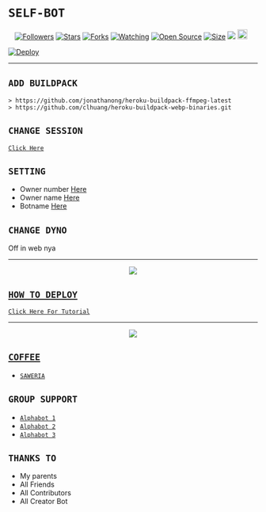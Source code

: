 # ```SELF-BOT```
<p align="center">
<a href="https://github.com/zeeoneofc/followers"><img title="Followers" src="https://img.shields.io/github/followers/zeeoneofc?color=red&style=flat-square"></a>
<a href="https://github.com/zeeoneofc/Alphabot7/stargazers/"><img title="Stars" src="https://img.shields.io/github/stars/zeeoneofc/Alphabot7?color=blue&style=flat-square"></a>
<a href="https://github.com/zeeoneofc/Alphabot7/network/members"><img title="Forks" src="https://img.shields.io/github/forks/zeeoneofc/Alphabot7?color=red&style=flat-square"></a>
<a href="https://github.com/zeeoneofc/Alphabot7/watchers"><img title="Watching" src="https://img.shields.io/github/watchers/zeeoneofc/Alphabot7?label=Watchers&color=blue&style=flat-square"></a>
<a href="https://github.com/zeeoneofc/Alphabot7"><img title="Open Source" src="https://badges.frapsoft.com/os/v2/open-source.svg?v=103"></a>
<a href="https://github.com/zeeoneofc/Alphabot7/"><img title="Size" src="https://img.shields.io/github/repo-size/zeeoneofc/Alphabot7?style=flat-square&color=green"></a>
<a href="https://hits.seeyoufarm.com"><img src="https://hits.seeyoufarm.com/api/count/incr/badge.svg?url=https%3A%2F%2Fgithub.com%2Fzeeoneofc%2FAlphabot7&count_bg=%2379C83D&title_bg=%23555555&icon=probot.svg&icon_color=%2300FF6D&title=hits&edge_flat=false"/></a>
<a href="https://github.com/zeeoneofc/Alphabot7/graphs/commit-activity"><img height="20" src="https://img.shields.io/badge/Maintained%3F-yes-green.svg"></a>&nbsp;&nbsp;
</p>
<p align='center'>
    </p>

[![Deploy](https://www.herokucdn.com/deploy/button.svg)](https://heroku.com/deploy?template=https://github.com/zeeoneofc/Alphab0t9/)


-------

## `ADD BUILDPACK`

```
> https://github.com/jonathanong/heroku-buildpack-ffmpeg-latest
> https://github.com/clhuang/heroku-buildpack-webp-binaries.git
```

## `CHANGE SESSION`

[`Click Here`](https://github.com/zeeoneofc/Alphabot7/blob/master/session.json#L1)

## `SETTING`

- Owner number [Here](https://github.com/zeeoneofc/Alphab0t9/blob/master/settings.json#L10)
- Owner name [Here](https://github.com/zeeoneofc/Alphab0t9/blob/master/settings.json#L19)
- Botname [Here](https://github.com/zeeoneofc/Alphab0t9/blob/master/settings.json#L20)

## `CHANGE DYNO`

Off in web nya

----------

<p align="center">
  <a href="https://youtu.be/_CP2_1Yqauo"><img src="https://a.top4top.io/p_20888ybra1.jpg" />
</p>

## ```HOW TO DEPLOY```

[`Click Here For Tutorial`](https://youtu.be/5HgB__wARjM)<br>

----------

<p align="center">
  <a href="https://youtu.be/_CP2_1Yqauo"><img src="https://a.top4top.io/p_2081imvxm1.jpg" />
</p>


## ```COFFEE```

- [`SAWERIA`](https://saweria.co/zeeoneofc)

## ```GROUP SUPPORT```

- [`Alphabot 1`](https://chat.whatsapp.com/EU890BcXjyBDkNaUT5WmYV)
- [`Alphabot 2`](https://chat.whatsapp.com/E8NExJwIbhBJYzssfqJNsE)
- [`Alphabot 3`](https://chat.whatsapp.com/KCSqHTky1apG7ApePsfiPy)

## `THANKS TO`

- My parents
- All Friends
- All Contributors
- All Creator Bot
